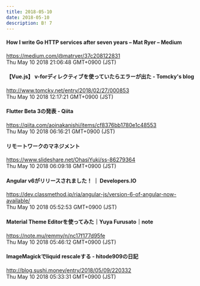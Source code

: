 ```yaml
---
title: 2018-05-10
date: 2018-05-10
description: B! 7
---
```


#### How I write Go HTTP services after seven years – Mat Ryer – Medium
https://medium.com/@matryer/37c208122831<br>
Thu May 10 2018 21:06:48 GMT+0900 (JST)<br>


#### 【Vue.js】 v-forディレクティブを使っていたらエラーが出た - Tomcky's blog
http://www.tomcky.net/entry/2018/02/27/000853<br>
Thu May 10 2018 12:17:21 GMT+0900 (JST)<br>


#### Flutter Beta 3の発表 - Qiita
https://qiita.com/aoinakanishi/items/cf8376bb1780e1c48553<br>
Thu May 10 2018 06:16:21 GMT+0900 (JST)<br>


#### リモートワークのマネジメント
https://www.slideshare.net/OhasiYuki/ss-86279364<br>
Thu May 10 2018 06:09:18 GMT+0900 (JST)<br>


#### Angular v6がリリースされました！ ｜ Developers.IO
https://dev.classmethod.jp/ria/angular-js/version-6-of-angular-now-available/<br>
Thu May 10 2018 05:52:53 GMT+0900 (JST)<br>


#### Material Theme Editorを使ってみた｜Yuya Furusato｜note
https://note.mu/remmy/n/nc17f177d95fe<br>
Thu May 10 2018 05:46:12 GMT+0900 (JST)<br>


#### ImageMagickでliquid rescaleする - hitode909の日記
http://blog.sushi.money/entry/2018/05/09/220332<br>
Thu May 10 2018 05:33:31 GMT+0900 (JST)<br>


